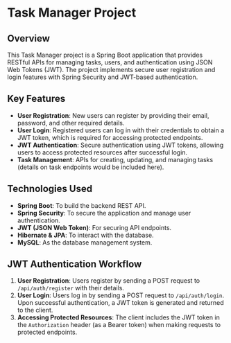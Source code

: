 # Task Manager Project

## Overview

This Task Manager project is a Spring Boot application that provides RESTful APIs for managing tasks, users, and authentication using JSON Web Tokens (JWT). The project implements secure user registration and login features with Spring Security and JWT-based authentication.

## Key Features

- **User Registration**: New users can register by providing their email, password, and other required details.
- **User Login**: Registered users can log in with their credentials to obtain a JWT token, which is required for accessing protected endpoints.
- **JWT Authentication**: Secure authentication using JWT tokens, allowing users to access protected resources after successful login.
- **Task Management**: APIs for creating, updating, and managing tasks (details on task endpoints would be included here).

## Technologies Used

- **Spring Boot**: To build the backend REST API.
- **Spring Security**: To secure the application and manage user authentication.
- **JWT (JSON Web Token)**: For securing API endpoints.
- **Hibernate & JPA**: To interact with the database.
- **MySQL**: As the database management system.

## JWT Authentication Workflow

1. **User Registration**: Users register by sending a POST request to `/api/auth/register` with their details.
2. **User Login**: Users log in by sending a POST request to `/api/auth/login`. Upon successful authentication, a JWT token is generated and returned to the client.
3. **Accessing Protected Resources**: The client includes the JWT token in the `Authorization` header (as a Bearer token) when making requests to protected endpoints.
   
